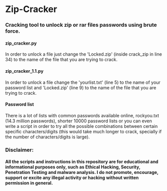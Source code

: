 # Zip-Cracker
### Cracking tool to unlock zip or rar files passwords using brute force.

#### zip_cracker.py
In order to unlock a file just change the 'Locked.zip' (inside crack_zip in line 34) to the name of the file that you are trying to crack.

#### zip_cracker_1.1.py
In order to unlock a file change the 'yourlist.txt' (line 5) to the name of your password list and 'Locked.zip' (line 9) to the name of the file that you are trying to crack.

#### Password list
There is a lot of lists with common passwords available online, rockyou.txt (14.3 million passwords), shorter 10000 password lists or you can even write a script in order to try all the possible combinations between certain specific characters/digits (this would take much longer to crack, specially if the number of characters/digits is large).



### Disclaimer:
#### All the scripts and instructions in this repository are for educational and informational purposes only, such as Ethical Hacking, Security, Penetration Testing and malware analysis. I do not promote, encourage, support or excite any illegal activity or hacking without written permission in general.
